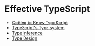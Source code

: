 # Effective TypeScript

- [Getting to Know TypeScript](docs/introduction.md)
- [TypeScript's Type system](docs/type_system.md)
- [Type Inference](docs/type_inference.md)
- [Type Design](docs/type_design.md)
